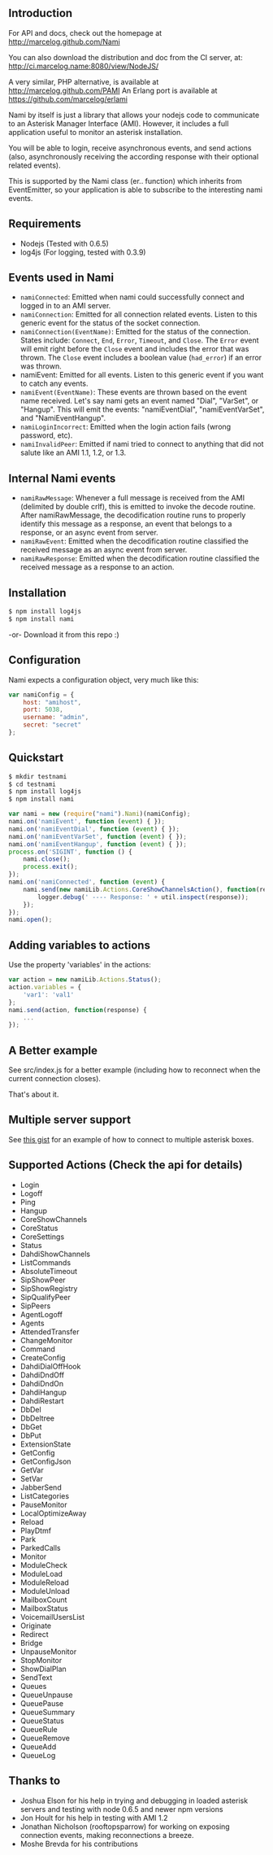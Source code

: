 Introduction
------------

For API and docs, check out the homepage at http://marcelog.github.com/Nami

You can also download the distribution and doc from the CI server, at:
http://ci.marcelog.name:8080/view/NodeJS/

A very similar, PHP alternative, is available at http://marcelog.github.com/PAMI
An Erlang port is available at https://github.com/marcelog/erlami

Nami by itself is just a library that allows your nodejs code to communicate to
an Asterisk Manager Interface (AMI). However, it includes a full application
useful to monitor an asterisk installation.

You will be able to login, receive asynchronous events, and send actions (also,
asynchronously receiving the according response with their optional related
events).

This is supported by the Nami class (er.. function) which inherits from
EventEmitter, so your application is able to subscribe to the interesting nami
events. 

Requirements
------------
 * Nodejs (Tested with 0.6.5)
 * log4js (For logging, tested with 0.3.9)

Events used in Nami
-------------------
 
 * `namiConnected`: Emitted when nami could successfully connect and logged in to
an AMI server.
 * `namiConnection`: Emitted for all connection related events. Listen to this 
generic event for the status of the socket connection.
 * `namiConnection(EventName)`: Emitted for the status of the connection. States 
include: `Connect`, `End`, `Error`, `Timeout`, and `Close`. The `Error` event
will emit right before the `Close` event and includes the error that was thrown. 
The `Close` event includes a boolean value (`had_error`) if an error was thrown. 
 * namiEvent: Emitted for all events. Listen to this generic event if you want
to catch any events.
 * `namiEvent(EventName)`: These events are thrown based on the event name
received. Let's say nami gets an event named "Dial", "VarSet", or "Hangup".
This will emit the events: "namiEventDial", "namiEventVarSet", and
"NamiEventHangup".
 * `namiLoginIncorrect`: Emitted when the login action fails (wrong password,
etc).
 * `namiInvalidPeer`: Emitted if nami tried to connect to anything that did not
salute like an AMI 1.1, 1.2, or 1.3.

Internal Nami events
--------------------
 * `namiRawMessage`: Whenever a full message is received from the
AMI (delimited by double crlf), this is emitted to invoke the decode routine.
After namiRawMessage, the decodification routine runs to properly identify this
message as a response, an event that belongs to a response, or an async event
from server.
 * `namiRawEvent`: Emitted when the decodification routine 
classified the received message as an async event from server.
 * `namiRawResponse`: Emitted when the decodification routine classified the
received message as a response to an action.

Installation
------------
```sh
$ npm install log4js
$ npm install nami
```

 -or-
Download it from this repo :)

Configuration
-------------
Nami expects a configuration object, very much like this:
```js
var namiConfig = {
    host: "amihost",
    port: 5038,
    username: "admin",
    secret: "secret"
};
```
Quickstart
----------
```sh
$ mkdir testnami
$ cd testnami
$ npm install log4js
$ npm install nami
```
```js
var nami = new (require("nami").Nami)(namiConfig);
nami.on('namiEvent', function (event) { });
nami.on('namiEventDial', function (event) { });
nami.on('namiEventVarSet', function (event) { });
nami.on('namiEventHangup', function (event) { });
process.on('SIGINT', function () {
    nami.close();
    process.exit();
});
nami.on('namiConnected', function (event) {
    nami.send(new namiLib.Actions.CoreShowChannelsAction(), function(response){
        logger.debug(' ---- Response: ' + util.inspect(response));
    });
});
nami.open();
```

Adding variables to actions
---------------------------
Use the property 'variables' in the actions:

```js
var action = new namiLib.Actions.Status();
action.variables = {
	'var1': 'val1'
};
nami.send(action, function(response) {
	...
});
```

A Better example
----------------
See src/index.js for a better example (including how to reconnect when the
current connection closes).

That's about it.

Multiple server support
-----------------------
See [this gist](https://gist.github.com/4063103) for an example of how to
connect to multiple asterisk boxes.

Supported Actions (Check the api for details)
---------------------------------------------
 - Login
 - Logoff
 - Ping
 - Hangup
 - CoreShowChannels
 - CoreStatus
 - CoreSettings
 - Status
 - DahdiShowChannels
 - ListCommands
 - AbsoluteTimeout
 - SipShowPeer
 - SipShowRegistry
 - SipQualifyPeer
 - SipPeers
 - AgentLogoff
 - Agents
 - AttendedTransfer
 - ChangeMonitor
 - Command
 - CreateConfig
 - DahdiDialOffHook
 - DahdiDndOff
 - DahdiDndOn
 - DahdiHangup
 - DahdiRestart
 - DbDel
 - DbDeltree
 - DbGet
 - DbPut
 - ExtensionState
 - GetConfig
 - GetConfigJson
 - GetVar
 - SetVar
 - JabberSend
 - ListCategories
 - PauseMonitor
 - LocalOptimizeAway
 - Reload
 - PlayDtmf
 - Park
 - ParkedCalls
 - Monitor
 - ModuleCheck
 - ModuleLoad
 - ModuleReload
 - ModuleUnload
 - MailboxCount
 - MailboxStatus
 - VoicemailUsersList
 - Originate
 - Redirect
 - Bridge
 - UnpauseMonitor
 - StopMonitor
 - ShowDialPlan
 - SendText
 - Queues
 - QueueUnpause
 - QueuePause
 - QueueSummary
 - QueueStatus
 - QueueRule
 - QueueRemove
 - QueueAdd
 - QueueLog

Thanks to
--------

 * Joshua Elson for his help in trying and debugging in loaded asterisk servers
and testing with node 0.6.5 and newer npm versions
 * Jon Hoult for his help in testing with AMI 1.2
 * Jonathan Nicholson (rooftopsparrow) for working on exposing connection events,
making reconnections a breeze.
 * Moshe Brevda for his contributions


